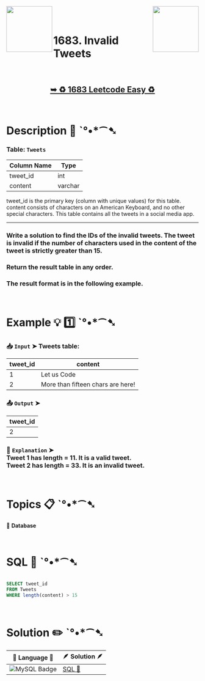 
[<img align="left" src ="https://github.com/user-attachments/assets/c5e05cce-05ba-4f7d-8cea-67dc1112ab98" width = "120px" />](https://github.com/Prakhar-002/LEETCODE/tree/main/%F0%9F%93%9A%20Study%20%F0%9F%8E%A7%20Plan%20%F0%9F%91%A8%F0%9F%8F%BB%E2%80%8D%F0%9F%92%BB/%F0%9F%93%A6%20SQL%2050%20-%20%F0%9F%8C%BD%20Crack%20SQL%20Interview/%F0%9F%94%AC%20Examine%20Thoroughly%20%F0%9F%A7%AC/01%20Select/Day%20%E2%9E%BA%2004%20%F0%9F%8C%BD%201148.%20Article%20Views%20I)
[<img align="right" src ="https://github.com/user-attachments/assets/6614aa7c-a424-4349-b963-2111d9e9aa0d" width = "120px" />](https://github.com/Prakhar-002/LEETCODE/tree/main/%F0%9F%93%9A%20Study%20%F0%9F%8E%A7%20Plan%20%F0%9F%91%A8%F0%9F%8F%BB%E2%80%8D%F0%9F%92%BB/%F0%9F%93%A6%20SQL%2050%20-%20%F0%9F%8C%BD%20Crack%20SQL%20Interview/%F0%9F%94%AC%20Examine%20Thoroughly%20%F0%9F%A7%AC/02%20Basic%20Joins/Day%20%E2%9E%BA%2006%20%F0%9F%8C%BD%201378.%20Replace%20Employee%20ID%20With%20The%20Unique%20Identifier)

</br>
</br>

# 1683. Invalid Tweets

</br>

<h2 align="center"> 

<a href="https://leetcode.com/problems/invalid-tweets/description/?envType=study-plan-v2&envId=top-sql-50"><strong>➥ ♻️ 1683 Leetcode Easy ♻️ </strong></a>
</h2>

</br>

# Description 📜 ˋ°•*⁀➷

### Table: `Tweets`

| Column Name    | Type    |
| ---------------|---------|
| tweet_id       | int     |
| content        | varchar |


tweet_id is the primary key (column with unique values) for this table.
content consists of characters on an American Keyboard, and no other special characters.
This table contains all the tweets in a social media app.

---

### Write a solution to find the IDs of the invalid tweets. The tweet is invalid if the number of characters used in the content of the tweet is strictly greater than 15.

### Return the result table in any order.

### The result format is in the following example.

</br>

# Example 💡 1️⃣ ˋ°•*⁀➷

  ### 📥 `Input`  ➤ Tweets table:

| tweet_id | content                           |
| -------- | --------------------------------- |
| 1        | Let us Code                       |
| 2        | More than fifteen chars are here! |

  ### 📤 `Output`  ➤

| tweet_id |
| -------- |
| 2        |

  ### 🔦 `Explanation`  ➤ </br> Tweet 1 has length = 11. It is a valid tweet.</br> Tweet 2 has length = 33. It is an invalid tweet.

</br>

# Topics 📋 ˋ°•*⁀➷

🔸 **Database**  </br>

</br>

# SQL 🕍 ˋ°•*⁀➷

```sql

SELECT tweet_id 
FROM Tweets
WHERE length(content) > 15

```

</br>

# Solution ✏️ ˋ°•*⁀➷

| 📒 Language 📒  | 🪶 Solution 🪶 |
| ------------- | ------------- |
|  ![MySQL Badge](https://img.shields.io/badge/MySQL-4479A1?logo=mysql&logoColor=fff&style=for-the-badge)  | [SQL 🕍](https://github.com/Prakhar-002/LEETCODE/blob/main/%F0%9F%93%9A%20Study%20%F0%9F%8E%A7%20Plan%20%F0%9F%91%A8%F0%9F%8F%BB%E2%80%8D%F0%9F%92%BB/%F0%9F%93%A6%20SQL%2050%20-%20%F0%9F%8C%BD%20Crack%20SQL%20Interview/%F0%9F%94%AC%20Examine%20Thoroughly%20%F0%9F%A7%AC/01%20Select/Day%20%E2%9E%BA%2005%20%F0%9F%8C%BD%201683.%20Invalid%20Tweets/%F0%9F%95%8D%20SQL%20-%201683.%20Invalid%20Tweets.sql) |
